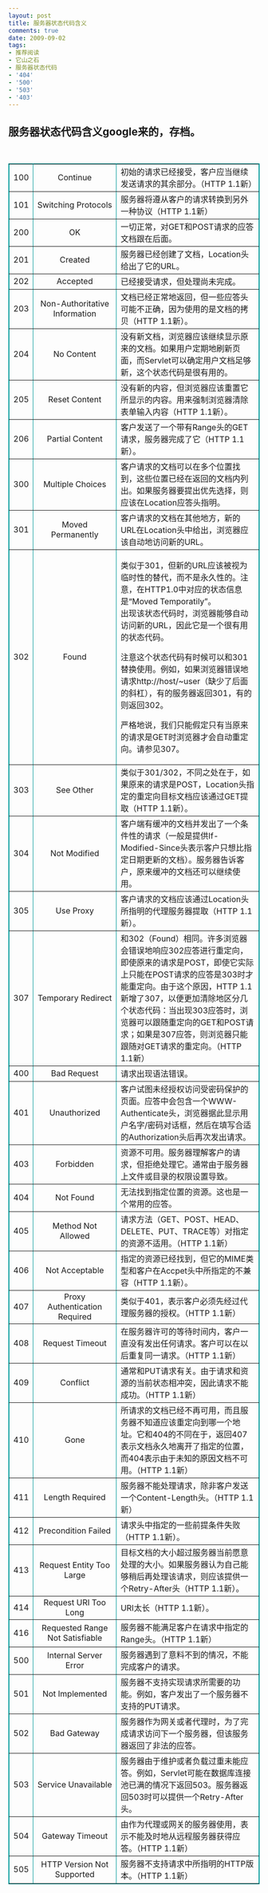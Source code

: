 ```yaml
---
layout: post
title: 服务器状态代码含义
comments: true
date: 2009-09-02
tags:
- 推荐阅读
- 它山之石
- 服务器状态代码
- '404'
- '500'
- '503'
- '403'
---
```


<h2 class="title">服务器状态代码含义google来的，存档。</h2>
<p class="title"> </p>
<p><!--more--></p>
<table border="1" cellspacing="1" cellpadding="4" width="100%" align="center" bordercolor="#009999"><tbody>
<tr>
<td width="25" align="center">100</td>
<td width="150" align="center">Continue</td>
<td>初始的请求已经接受，客户应当继续发送请求的其余部分。（HTTP 1.1新）</td>
</tr>
<tr>
<td align="center">101</td>
<td align="center">Switching Protocols</td>
<td>服务器将遵从客户的请求转换到另外一种协议（HTTP 1.1新）</td>
</tr>
<tr>
<td align="center">200</td>
<td align="center">OK</td>
<td>一切正常，对GET和POST请求的应答文档跟在后面。</td>
</tr>
<tr>
<td align="center">201</td>
<td align="center">Created</td>
<td>服务器已经创建了文档，Location头给出了它的URL。</td>
</tr>
<tr>
<td align="center">202</td>
<td align="center">Accepted</td>
<td>已经接受请求，但处理尚未完成。</td>
</tr>
<tr>
<td align="center">203</td>
<td align="center">Non-Authoritative Information</td>
<td>文档已经正常地返回，但一些应答头可能不正确，因为使用的是文档的拷贝（HTTP 1.1新）。</td>
</tr>
<tr>
<td align="center">204</td>
<td align="center">No Content</td>
<td>没有新文档，浏览器应该继续显示原来的文档。如果用户定期地刷新页面，而Servlet可以确定用户文档足够新，这个状态代码是很有用的。</td>
</tr>
<tr>
<td align="center">205</td>
<td align="center">Reset Content</td>
<td>没有新的内容，但浏览器应该重置它所显示的内容。用来强制浏览器清除表单输入内容（HTTP 1.1新）。</td>
</tr>
<tr>
<td align="center">206</td>
<td align="center">Partial Content</td>
<td>客户发送了一个带有Range头的GET请求，服务器完成了它（HTTP 1.1新）。</td>
</tr>
<tr>
<td align="center">300</td>
<td align="center">Multiple Choices</td>
<td>客户请求的文档可以在多个位置找到，这些位置已经在返回的文档内列出。如果服务器要提出优先选择，则应该在Location应答头指明。</td>
</tr>
<tr>
<td align="center">301</td>
<td align="center">Moved Permanently</td>
<td>客户请求的文档在其他地方，新的URL在Location头中给出，浏览器应该自动地访问新的URL。</td>
</tr>
<tr>
<td align="center">302</td>
<td align="center">Found</td>
<td>
<p>类似于301，但新的URL应该被视为临时性的替代，而不是永久性的。注意，在HTTP1.0中对应的状态信息是“Moved Temporatily”。<br />出现该状态代码时，浏览器能够自动访问新的URL，因此它是一个很有用的状态代码。</p>
<p>注意这个状态代码有时候可以和301替换使用。例如，如果浏览器错误地请求http://host/~user（缺少了后面的斜杠），有的服务器返回301，有的则返回302。</p>
<p>严格地说，我们只能假定只有当原来的请求是GET时浏览器才会自动重定向。请参见307。</p>
</td>
</tr>
<tr>
<td align="center">303</td>
<td align="center">See Other</td>
<td>类似于301/302，不同之处在于，如果原来的请求是POST，Location头指定的重定向目标文档应该通过GET提取（HTTP 1.1新）。</td>
</tr>
<tr>
<td align="center">304</td>
<td align="center">Not Modified</td>
<td>客户端有缓冲的文档并发出了一个条件性的请求（一般是提供If-Modified-Since头表示客户只想比指定日期更新的文档）。服务器告诉客户，原来缓冲的文档还可以继续使用。</td>
</tr>
<tr>
<td align="center">305</td>
<td align="center">Use Proxy</td>
<td>客户请求的文档应该通过Location头所指明的代理服务器提取（HTTP 1.1新）。</td>
</tr>
<tr>
<td align="center">307</td>
<td align="center">Temporary Redirect</td>
<td>和302（Found）相同。许多浏览器会错误地响应302应答进行重定向，即使原来的请求是POST，即使它实际上只能在POST请求的应答是303时才能重定向。由于这个原因，HTTP 1.1新增了307，以便更加清除地区分几个状态代码：当出现303应答时，浏览器可以跟随重定向的GET和POST请求；如果是307应答，则浏览器只能跟随对GET请求的重定向。（HTTP 1.1新）</td>
</tr>
<tr>
<td align="center">400</td>
<td align="center">Bad Request</td>
<td>请求出现语法错误。</td>
</tr>
<tr>
<td align="center">401</td>
<td align="center">Unauthorized</td>
<td>客户试图未经授权访问受密码保护的页面。应答中会包含一个WWW-Authenticate头，浏览器据此显示用户名字/密码对话框，然后在填写合适的Authorization头后再次发出请求。</td>
</tr>
<tr>
<td align="center">403</td>
<td align="center">Forbidden</td>
<td>资源不可用。服务器理解客户的请求，但拒绝处理它。通常由于服务器上文件或目录的权限设置导致。</td>
</tr>
<tr>
<td align="center">404</td>
<td align="center">Not Found</td>
<td>无法找到指定位置的资源。这也是一个常用的应答。</td>
</tr>
<tr>
<td align="center">405</td>
<td align="center">Method Not Allowed</td>
<td>请求方法（GET、POST、HEAD、DELETE、PUT、TRACE等）对指定的资源不适用。（HTTP 1.1新）</td>
</tr>
<tr>
<td align="center">406</td>
<td align="center">Not Acceptable</td>
<td>指定的资源已经找到，但它的MIME类型和客户在Accpet头中所指定的不兼容（HTTP 1.1新）。</td>
</tr>
<tr>
<td align="center">407</td>
<td align="center">Proxy Authentication Required</td>
<td>类似于401，表示客户必须先经过代理服务器的授权。（HTTP 1.1新）</td>
</tr>
<tr>
<td align="center">408</td>
<td align="center">Request Timeout</td>
<td>在服务器许可的等待时间内，客户一直没有发出任何请求。客户可以在以后重复同一请求。（HTTP 1.1新）</td>
</tr>
<tr>
<td align="center">409</td>
<td align="center">Conflict</td>
<td>通常和PUT请求有关。由于请求和资源的当前状态相冲突，因此请求不能成功。（HTTP 1.1新）</td>
</tr>
<tr>
<td align="center">410</td>
<td align="center">Gone</td>
<td>所请求的文档已经不再可用，而且服务器不知道应该重定向到哪一个地址。它和404的不同在于，返回407表示文档永久地离开了指定的位置，而404表示由于未知的原因文档不可用。（HTTP 1.1新）</td>
</tr>
<tr>
<td align="center">411</td>
<td align="center">Length Required</td>
<td>服务器不能处理请求，除非客户发送一个Content-Length头。（HTTP 1.1新）</td>
</tr>
<tr>
<td align="center">412</td>
<td align="center">Precondition Failed</td>
<td>请求头中指定的一些前提条件失败（HTTP 1.1新）。</td>
</tr>
<tr>
<td align="center">413</td>
<td align="center">Request Entity Too Large</td>
<td>目标文档的大小超过服务器当前愿意处理的大小。如果服务器认为自己能够稍后再处理该请求，则应该提供一个Retry-After头（HTTP 1.1新）。</td>
</tr>
<tr>
<td align="center">414</td>
<td align="center">Request URI Too Long</td>
<td>URI太长（HTTP 1.1新）。</td>
</tr>
<tr>
<td align="center">416</td>
<td align="center">Requested Range Not Satisfiable</td>
<td>服务器不能满足客户在请求中指定的Range头。（HTTP 1.1新）</td>
</tr>
<tr>
<td align="center">500</td>
<td align="center">Internal Server Error</td>
<td>服务器遇到了意料不到的情况，不能完成客户的请求。</td>
</tr>
<tr>
<td align="center">501</td>
<td align="center">Not Implemented</td>
<td>服务器不支持实现请求所需要的功能。例如，客户发出了一个服务器不支持的PUT请求。</td>
</tr>
<tr>
<td align="center">502</td>
<td align="center">Bad Gateway</td>
<td>服务器作为网关或者代理时，为了完成请求访问下一个服务器，但该服务器返回了非法的应答。</td>
</tr>
<tr>
<td align="center">503</td>
<td align="center">Service Unavailable</td>
<td>服务器由于维护或者负载过重未能应答。例如，Servlet可能在数据库连接池已满的情况下返回503。服务器返回503时可以提供一个Retry-After头。</td>
</tr>
<tr>
<td align="center">504</td>
<td align="center">Gateway Timeout</td>
<td>由作为代理或网关的服务器使用，表示不能及时地从远程服务器获得应答。（HTTP 1.1新）</td>
</tr>
<tr>
<td align="center">505</td>
<td align="center">HTTP Version Not Supported</td>
<td>服务器不支持请求中所指明的HTTP版本。（HTTP 1.1新）</td>
</tr>
</tbody></table>
<p class="aaa"> </p>				

